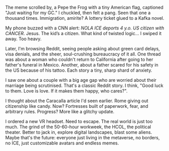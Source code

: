 The meme scrolled by, a Pepe the Frog with a tiny American flag, captioned "Just waiting for my GC." I chuckled, then felt a pang. Seen that one a thousand times. Immigration, amirite? A lottery ticket glued to a Kafka novel.

My phone buzzed with a CNN alert: *NOLA ICE deports 4 y.o. US citizen with CANCER*. Jesus. The kid’s a citizen. What kind of twisted logic… I swiped it away. Too heavy.

Later, I'm browsing Reddit, seeing people asking about green card delays, visa denials, and the sheer, soul-crushing bureaucracy of it all. One thread was about a woman who couldn't return to California after going to her father's funeral in Mexico. Another, about a father scared for his safety in the US because of his tattoo. Each story a tiny, sharp shard of anxiety.

I saw one about a couple with a big age gap who are worried about their marriage being scrutinised. That's a classic Reddit story. I think, "Good luck to them. Love is love. If it makes them happy, who cares?".

I thought about the Caracalla article I'd seen earlier. Rome giving out citizenship like candy. Now? Fortresses built of paperwork, fear, and arbitrary rules. Progress? More like a glitchy update.

I ordered a new VR headset. Need to escape. The real world is just too much. The grind of the 50-60-hour workweek, the HCOL, the political theater. Better to jack in, explore digital landscapes, blast some aliens. Maybe that's the future: everyone just living in the metaverse, no borders, no ICE, just customizable avatars and endless memes.